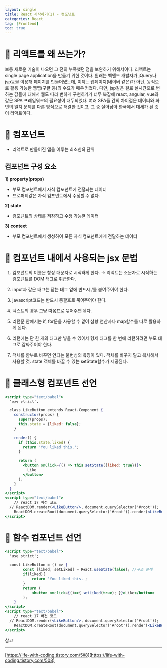 ```yaml
---
layout: single
title: React 시작하기(1) - 컴포넌트
categories: React
tag: [Frontend]
toc: true
---
```



# 📔 리액트를 왜 쓰는가?

 보통 새로운 기술이 나오면 그 전의 부족했던 점을 보완하기 위해서이다. 리액트는 single page application을 만들기 위한 것이다. 원래는 백엔드 개발자가 jQuery나 jsp등을 이용해 페이지를 만들어냈는데, 이제는 웹페이지(네이버 같은)가 아닌, 동적으로 활용 가능한 웹앱(구글 등)의 수요가 매우 커졌다. 다만, jsp같은 걸로 실시간으로 변하는 값들에 대해서 웹도 따라 변하게 구현하기가 너무 복잡해 react, angular, vue와 같은 SPA 프레임워크의 필요성이 대두되었다. 여러 SPA들 간의 차이점은 데이터와 화면의 일치 문제를 다른 방식으로 해결한 것이고, 그 중 살아남아 한국에서 대세가 된 것이 리액트이다.

# 📔 컴포넌트

- 리액트로 만들어진 앱을 이루는 최소한의 단위

## 컴포넌트 구성 요소

**1) property(props)**

- 부모 컴포넌트에서 자식 컴포넌트에 전달되는 데이터
- 프로퍼티값은 자식 컴포넌트에서 수정할 수 없다.

**2) state**

- 컴포넌트의 상태를 저장하고 수정 가능한 데이터

**3) context**

- 부모 컴포넌트에서 생성하여 모든 자식 컴포넌트에게 전달하는 데이터

# 📃 컴포넌트 내에서 사용되는 jsx 문법

1) 컴포넌트의 이름은 항상 대문자로 시작하게 한다. 
→ 리액트는 소문자로 시작하는 컴포넌트를 DOM 태그로 취급한다.

2) input과 같은 태그는 닫는 태그 앞에 반드시 /를 붙여주어야 한다.

3) javascript코드는 반드시 중괄호로 묶어주어야 한다.

4) 텍스트의 경우 그냥 따옴표로 묶어주면 된다.

5) 리턴문 안에서는 if, for문을 사용할 수 없어 삼항 연산자나 map함수를 따로 활용하게 된다.

6) 리턴에는 단 한 개의 태그만 넣을  수 있어서 형제 태그를 한 번에 리턴하려면 부모 태그로 감싸주어야 한다.

7) 객체를 함부로 바꾸면 안되는 불변성의 특징이 있다. 객체를 바꾸지 말고 복사해서 사용할 것. state 객체를 바꿀 수 있는 setState함수가 제공된다.

# 📃 클래스형 컴포넌트 선언

```jsx
<script type="text/babel">
  'use strict';

  class LikeButton extends React.Component {
    constructor(props) {
      super(props);
      this.state = {liked: false};
    }

    render() {
      if (this.state.liked) {
        return 'You liked this.';
      }

      return (
        <button onClick={() => this.setState({liked: true})}>
          Like
        </button>
      );
    }
  }
</script>
<script type="text/babel">
	// react 17 버전 코드
  // ReactDOM.render(<LikeButton/>, document.querySelector('#root'));
	ReactDOM.createRoot(document.querySelector('#root')).render(<LikeButton />);
</script>
```

# 📃 함수 컴포넌트 선언

```jsx
<script type="text/babel">
  'use strict';

  const LikeButton = () => {
		const [liked, setLiked] = React.useState(false); //구조 분해
		if(liked){
			return 'You liked this.';
		}
		return (
			<button onclick={()=>{ setLiked(true); }}>Like</button>
		);
	}
</script>
<script type="text/babel">
	// react 17 버전 코드
  // ReactDOM.render(<LikeButton/>, document.querySelector('#root'));
	ReactDOM.createRoot(document.querySelector('#root')).render(<LikeButton />);
</script>
```

참고

---

[https://life-with-coding.tistory.com/508](https://life-with-coding.tistory.com/508)